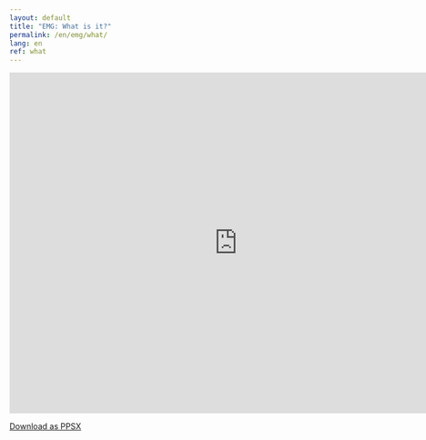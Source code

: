 ```yaml
---
layout: default
title: "EMG: What is it?"
permalink: /en/emg/what/
lang: en
ref: what
---
```


<iframe src="https://onedrive.live.com/embed?cid=E964CF1763131888&resid=E964CF1763131888%21521&authkey=AHiSrQ6gRluHd_g&em=2" width="800" height="600" frameborder="0" scrolling="no"></iframe>

[Download as PPSX](/assets/pptx/en_what_is_emg.ppsx)